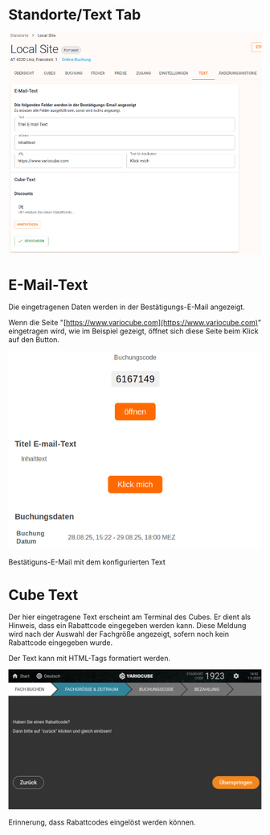 # Standorte/Text Tab

![grafik.png](assets/standorte%20text%20tab/grafik.png)

# E-Mail-Text

Die eingetragenen Daten werden in der Bestätigungs-E-Mail angezeigt. 

Wenn die Seite "[https://www.variocube.com](https://www.variocube.com)" eingetragen wird, wie im Beispiel gezeigt, öffnet sich diese Seite beim Klick auf den Button.

![Bestätiguns-E-Mail mit dem konfigurierten Text](assets/standorte%20text%20tab/grafik%201.png)

Bestätiguns-E-Mail mit dem konfigurierten Text

# Cube Text

Der hier eingetragene Text erscheint am Terminal des Cubes. Er dient als Hinweis, dass ein Rabattcode eingegeben werden kann. Diese Meldung wird nach der Auswahl der Fachgröße angezeigt, sofern noch kein Rabattcode eingegeben wurde.

Der Text kann mit HTML-Tags formatiert werden.

![Erinnerung, dass Rabattcodes eingelöst werden können.](assets/standorte%20text%20tab/grafik%202.png)

Erinnerung, dass Rabattcodes eingelöst werden können.